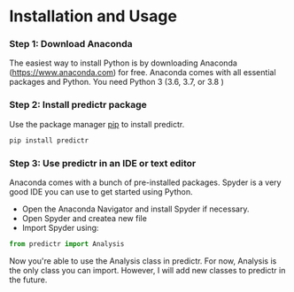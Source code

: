 # Installation and Usage
### Step 1: Download Anaconda
The easiest way to install Python is by downloading Anaconda (https://www.anaconda.com) for free. Anaconda comes with all essential packages and Python. You need Python 3 (3.6, 3.7, or 3.8 )
### Step 2: Install predictr package
Use the package manager [pip](https://pip.pypa.io/en/stable/) to install predictr.
```bash
pip install predictr
```
### Step 3: Use predictr in an IDE or text editor
Anaconda comes with a bunch of pre-installed packages. Spyder is a very good IDE you can use to get started using Python.
- Open the Anaconda Navigator and install Spyder if necessary.
- Open Spyder and createa new file
- Import Spyder using:
```python
from predictr import Analysis
```
Now you're able to use the Analysis class in predictr. For now, Analysis is the only class you can import. However, I will add new classes to predictr in the future.
